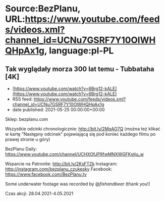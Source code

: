 # Source:BezPlanu, URL:https://www.youtube.com/feeds/videos.xml?channel_id=UCNu7GSRF7Y10OIWHQHpAx1g, language:pl-PL

## Tak wyglądały morza 300 lat temu - Tubbataha [4K]
 - [https://www.youtube.com/watch?v=6Brg12-kALE](https://www.youtube.com/watch?v=6Brg12-kALE)
 - RSS feed: https://www.youtube.com/feeds/videos.xml?channel_id=UCNu7GSRF7Y10OIWHQHpAx1g
 - date published: 2021-05-25 00:00:00+00:00

Sklep: bezplanu.com

Wszystkie odcinki chronologicznie: http://bit.ly/2MqAO7Q
(można też klikać w kartę "Następny odcinek" pojawiającą się pod koniec każdego filmu po prawej stronie u góry)

BezPlanu Daily: https://www.youtube.com/channel/UCHXOfJP9fwMNXWGFKstju_w

Wsparcie na Patronite: http://bit.ly/2KsFTZk 
Instagram: http://instagram.com/bezplanu_czukesky 
Facebook: https://www.facebook.com/BezPlanu.tv

Some underwater footage was recorded by @_fishandbear_ (thank you!)

Czas akcji:  28.04.2021-4.05.2021

